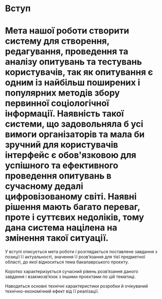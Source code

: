 # Вступ

Мета нашої роботи створити систему для створення, редагування, проведення та аналізу опитувань та тестувань користувачів, так як опитування є одним із найбільш поширених і популярних методів збору первинної соціологічної інформації. Наявність такої системи, що задовольняла б усі вимоги організаторів та мала би зручний для користувачів інтерфейс є обов'язковою для успішного та ефективного проведення опитувань в сучасному дедалі цифровізованому світі. Наявні рішення мають багато переваг, проте і суттєвих недоліків, тому дана система націлена на змінення такої ситуації.
=======
У вступі описується мета роботи і розглядається поставлене завдання з позиції її
актуальності, значення її розв’язання для тієї предметної області, до якої відноситься
тема бакалаврського проєкту. 

Коротко характеризується сучасний рівень розв’язання
даного завдання і взаємозв’язок з іншими проєктами по цій тематиці. 

Наводяться
основні технічні характеристики розробки й очікуваний технічно-економічний ефект
від її реалізації. 

